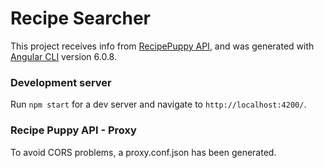 # Recipe Searcher

This project receives info from <a href="http://www.recipepuppy.com/about/api/">RecipePuppy API</a>, and was generated with [Angular CLI](https://github.com/angular/angular-cli) version 6.0.8.

### Development server

Run `npm start` for a dev server and navigate to `http://localhost:4200/`.

### Recipe Puppy API - Proxy

To avoid CORS problems, a proxy.conf.json has been generated. 

